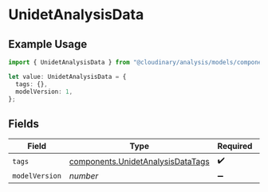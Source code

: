 # UnidetAnalysisData

## Example Usage

```typescript
import { UnidetAnalysisData } from "@cloudinary/analysis/models/components";

let value: UnidetAnalysisData = {
  tags: {},
  modelVersion: 1,
};
```

## Fields

| Field                                                                                  | Type                                                                                   | Required                                                                               | Description                                                                            | Example                                                                                |
| -------------------------------------------------------------------------------------- | -------------------------------------------------------------------------------------- | -------------------------------------------------------------------------------------- | -------------------------------------------------------------------------------------- | -------------------------------------------------------------------------------------- |
| `tags`                                                                                 | [components.UnidetAnalysisDataTags](../../models/components/unidetanalysisdatatags.md) | :heavy_check_mark:                                                                     | N/A                                                                                    |                                                                                        |
| `modelVersion`                                                                         | *number*                                                                               | :heavy_minus_sign:                                                                     | N/A                                                                                    | 1                                                                                      |